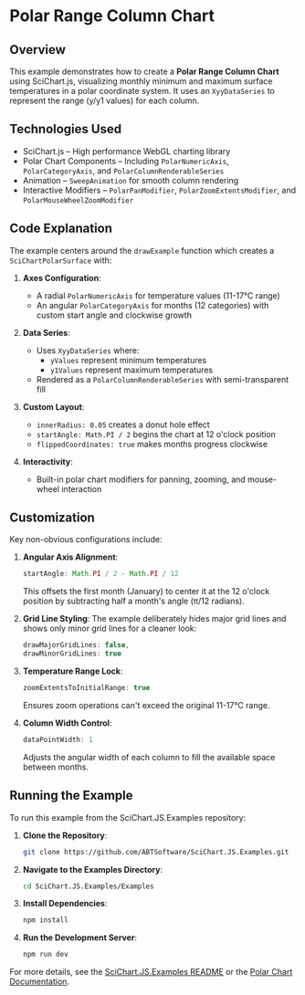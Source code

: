 # Polar Range Column Chart

## Overview

This example demonstrates how to create a **Polar Range Column Chart** using SciChart.js, visualizing monthly minimum and maximum surface temperatures in a polar coordinate system. It uses an `XyyDataSeries` to represent the range (y/y1 values) for each column.

## Technologies Used

- SciChart.js – High performance WebGL charting library
- Polar Chart Components – Including `PolarNumericAxis`, `PolarCategoryAxis`, and `PolarColumnRenderableSeries`
- Animation – `SweepAnimation` for smooth column rendering
- Interactive Modifiers – `PolarPanModifier`, `PolarZoomExtentsModifier`, and `PolarMouseWheelZoomModifier`

## Code Explanation

The example centers around the `drawExample` function which creates a `SciChartPolarSurface` with:

1. **Axes Configuration**:
   - A radial `PolarNumericAxis` for temperature values (11-17°C range)
   - An angular `PolarCategoryAxis` for months (12 categories) with custom start angle and clockwise growth

2. **Data Series**:
   - Uses `XyyDataSeries` where:
     - `yValues` represent minimum temperatures
     - `y1Values` represent maximum temperatures
   - Rendered as a `PolarColumnRenderableSeries` with semi-transparent fill

3. **Custom Layout**:
   - `innerRadius: 0.05` creates a donut hole effect
   - `startAngle: Math.PI / 2` begins the chart at 12 o'clock position
   - `flippedCoordinates: true` makes months progress clockwise

4. **Interactivity**:
   - Built-in polar chart modifiers for panning, zooming, and mouse-wheel interaction

## Customization

Key non-obvious configurations include:

1. **Angular Axis Alignment**:
   ```typescript
   startAngle: Math.PI / 2 - Math.PI / 12
   ```
   This offsets the first month (January) to center it at the 12 o'clock position by subtracting half a month's angle (π/12 radians).

2. **Grid Line Styling**:
   The example deliberately hides major grid lines and shows only minor grid lines for a cleaner look:
   ```typescript
   drawMajorGridLines: false,
   drawMinorGridLines: true
   ```

3. **Temperature Range Lock**:
   ```typescript
   zoomExtentsToInitialRange: true
   ```
   Ensures zoom operations can't exceed the original 11-17°C range.

4. **Column Width Control**:
   ```typescript
   dataPointWidth: 1
   ```
   Adjusts the angular width of each column to fill the available space between months.

## Running the Example

To run this example from the SciChart.JS.Examples repository:

1. **Clone the Repository**:
   ```bash
   git clone https://github.com/ABTSoftware/SciChart.JS.Examples.git
   ```

2. **Navigate to the Examples Directory**:
   ```bash
   cd SciChart.JS.Examples/Examples
   ```

3. **Install Dependencies**:
   ```bash
   npm install
   ```

4. **Run the Development Server**:
   ```bash
   npm run dev
   ```

For more details, see the [SciChart.JS.Examples README](https://github.com/ABTSoftware/SciChart.JS.Examples/blob/master/README.md) or the [Polar Chart Documentation](https://www.scichart.com/documentation/js/current/webframe.html#The%20Column%20Series%20Type.html).